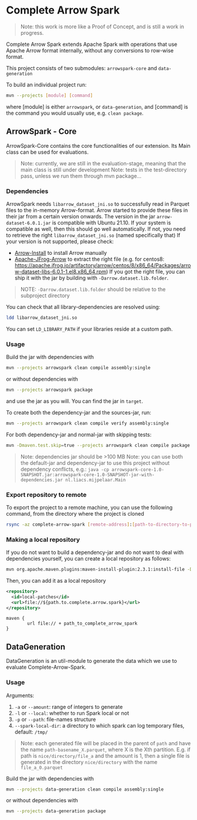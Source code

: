 # Complete Arrow Spark
> Note: this work is more like a Proof of Concept, and is still a work in progress.

Complete Arrow Spark extends Apache Spark with operations that use Apache Arrow format internally, without any conversions to row-wise format. 

This project consists of two submodules: `arrowspark-core` and `data-generation`

To build an individual project run:
```bash
mvn --projects [module] [command]
```
where [module] is either `arrowspark`, or `data-generation`,
and [command] is the command you would usually use, e.g. `clean package`.

## ArrowSpark - Core
ArrowSpark-Core contains the core functionalities of our extension. 
Its Main class can be used for evaluations.

> Note: currently, we are still in the evaluation-stage, meaning that the main class is still under development
> Note: tests in the test-directory pass, unless we run them through mvn package...

### Dependencies
ArrowSpark needs `libarrow_dataset_jni.so` to successfully read in Parquet files to the in-memory Arrow-format. 
Arrow started to provide these files in their jar from a certain version onwards. 
The version in the jar `arrow-dataset-6.0.1.jar` is compatible with Ubuntu 21.10. 
If your system is compatible as well, then this should go well automatically. 
If not, you need to retrieve the right `libarrow_dataset_jni.so` (named specifically that)
If your version is not supported, please check:
 - [Arrow-Install](https://arrow.apache.org/install/) to install Arrow manually
 - [Apache-JFrog-Arrow](https://apache.jfrog.io/ui/native/arrow/) to extract the right file (e.g. for centos8: https://apache.jfrog.io/artifactory/arrow/centos/8/x86_64/Packages/arrow-dataset-libs-6.0.1-1.el8.x86_64.rpm)
If you got the right file, you can ship it with the jar by building with `-Darrow.dataset.lib.folder`.
> NOTE: `-Darrow.dataset.lib.folder` should be relative to the subproject directory

You can check that all library-dependencies are resolved using:
```bash
ldd libarrow_dataset_jni.so
```
You can set `LD_LIBRARY_PATH` if your libraries reside at a custom path.

### Usage
Build the jar with dependencies with
```bash
mvn --projects arrowspark clean compile assembly:single
```
or without dependencies with
```bash
mvn --projects arrowspark package
```
and use the jar as you will. You can find the jar in `target`.

To create both the dependency-jar and the sources-jar, run:
```bash
mvn --projects arrowspark clean compile verify assembly:single
```

For both dependency-jar and normal-jar with skipping tests: 
```bash
mvn -Dmaven.test.skip=true --projects arrowspark clean compile package assembly:single
```
>Note: dependencies jar should be >100 MB
>Note: you can use both the default-jar and dependency-jar to use this project without dependency conflicts, e.g.:
> `java -cp arrowspark-core-1.0-SNAPSHOT.jar:arrowspark-core-1.0-SNAPSHOT-jar-with-dependencies.jar nl.liacs.mijpelaar.Main`


### Export repository to remote
To export the project to a remote machine, you can use the following command, from the directory where the project is cloned
```bash
rsync -az complete-arrow-spark [remote-address]:[path-to-directory-to-place-project-directory]/ --filter=':- .gitignore' --exclude='complete-arrow-spark/.git'
```

### Making a local repository
If you do not want to build a dependency-jar and do not want to deal with dependencies yourself,
you can create a local repository as follows:
```bash 
mvn org.apache.maven.plugins:maven-install-plugin:2.3.1:install-file -Dfile=target/complete-arrow-spark-1.0-SNAPSHOT.jar -DgroupId=nl.liacs.mijpelaar -DartifactId=arrowspark-core -Dversion=1.0-SNAPSHOT -Dpackaging=jar -DlocalRepositoryPath=.
```
Then, you can add it as a local repository
```xml
<repository>
  <id>local-patches</id>
  <url>file://${path.to.complete.arrow.spark}</url>
</repository>
```

```gradle.build
maven {
        url file:// + path_to_complete_arrow_spark
}
```

## DataGeneration
DataGeneration is an util-module to generate the data which we use to evaluate Complete-Arrow-Spark. 

### Usage
Arguments:
1. `-a` or `--amount`: range of integers to generate
2. `-l` or `--local`: whether to run Spark local or not
3. `-p` or `--path`: file-names structure
4. `--spark-local-dir`: a directory to which spark can log temporary files, default: `/tmp/`

>Note: each generated file will be placed in the parent of `path` and have the name `path-basename_X.parquet`,
> where X is the Xth partition. E.g. if path is `nice/directory/file_a` and the amount is 1, then a single
> file is generated in the directory `nice/directory` with the name `file_a_0.parquet`

Build the jar with dependencies with
```bash
mvn --projects data-generation clean compile assembly:single
```
or without dependencies with
```bash
mvn --projects data-generation package
```